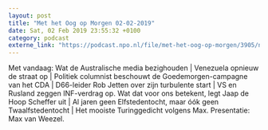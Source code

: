 ```yaml
---
layout: post
title: "Met het Oog op Morgen 02-02-2019"
date: Sat, 02 Feb 2019 23:55:32 +0100
category: podcast
externe_link: "https://podcast.npo.nl/file/met-het-oog-op-morgen/3905/nporadio1_met-het-oog-op-morgen_20190202_met-het-oog-op-morgen-02-02-2019_4FHU2G.mp3"
---
```


Met vandaag: Wat de Australische media bezighouden | Venezuela opnieuw de straat op | Politiek columnist beschouwt de Goedemorgen-campagne van het CDA | D66-leider Rob Jetten over zijn turbulente start | VS en Rusland zeggen INF-verdrag op. Wat dat voor ons betekent, legt Jaap de Hoop Scheffer uit | Al jaren geen Elfstedentocht, maar óók geen Twaalfstedentocht | Het mooiste Turinggedicht volgens Max. Presentatie: Max van Weezel.
